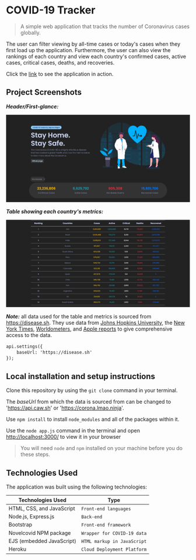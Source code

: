 # COVID-19 Tracker

> A simple web application that tracks the number of Coronavirus cases globally. 

The user can filter viewing by all-time cases or today's cases when they first load up the application. Furthermore, the user can also view the rankings of each country and view each country's confirmed cases, active cases, critical cases, deaths, and recoveries.

Click the [link](https://covid-cases-tracker.herokuapp.com) to see the application in action.

## Project Screenshots

***Header/First-glance:***

![Screenshot of header](https://github.com/JapmanN/COVID-Tracker/blob/master/public/assets/screenshots/header_pic.PNG?raw=true)

***Table showing each country's metrics:***

![Screenshot of table showing each country's metrics](https://github.com/JapmanN/COVID-Tracker/blob/master/public/assets/screenshots/table_pic.PNG?raw=true)

***Note:*** all data used for the table and metrics is sourced from https://disease.sh. They use data from  [Johns Hopkins University](https://github.com/CSSEGISandData/COVID-19), the [New York Times](https://github.com/nytimes/covid-19-data), [Worldometers](https://www.worldometers.info/coronavirus/), and [Apple reports](https://github.com/ActiveConclusion/COVID19_mobility) to give comprehensive access to the data.

    api.settings({
	    baseUrl: 'https://disease.sh'
    });

## Local installation and setup instructions

Clone this repository by using the `git clone` command in your terminal. 

The *baseUrl* from which the data is sourced from can be changed to 'https://api.caw.sh'  or  'https://corona.lmao.ninja'.

Use `npm install` to install `node_modules` and all of the packages within it. 

Use the `node app.js` command in the terminal and open [http://localhost:3000/](http://localhost:3000/) to view it in your browser

> You will need `node` and `npm` installed on your machine before you do these steps.

## Technologies Used

The application was built using the following technologies:

|	Technologies Used      |            Type             
|--------------------------|-----------------------------|
|HTML, CSS, and JavaScript |`Front-end languages`        |
|Node.js, Express.js       |`Back-end`                   |
|Bootstrap                 |`Front-end framework`        |
|Novelcovid NPM package    |`Wrapper for COVID-19 data`  |
|EJS (embedded JavaScript) |`HTML markup in JavaScript`  |
|Heroku                    |`Cloud Deployment Platform`  |